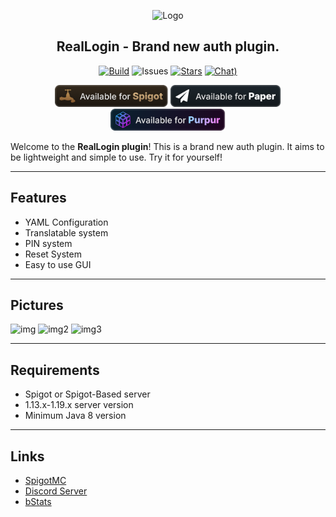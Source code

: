 <div align="center">

![Logo](https://i.imgur.com/A3h3Hyv.png)
## RealLogin - Brand new auth plugin.
[![Build](https://img.shields.io/github/workflow/status/JoseGamerPT/RealLogin/Publish%20and%20Build)](https://github.com/JoseGamerPT/RealLogin/actions)
![Issues](https://img.shields.io/github/issues-raw/JoseGamerPT/RealLogin)
[![Stars](https://img.shields.io/github/stars/JoseGamerPT/RealLogin)](https://github.com/JoseGamerPT/RealLogin/stargazers)
[![Chat)](https://img.shields.io/discord/817810368649887744?logo=discord&logoColor=white)](https://discord.gg/t7gfnYZKy8) 

<a href="/#"><img src="https://raw.githubusercontent.com/intergrav/devins-badges/v2/assets/compact/supported/spigot_46h.png" height="35"></a>
<a href="/#"><img src="https://raw.githubusercontent.com/intergrav/devins-badges/v2/assets/compact/supported/paper_46h.png" height="35"></a>
<a href="/#"><img src="https://raw.githubusercontent.com/intergrav/devins-badges/v2/assets/compact/supported/purpur_46h.png" height="35"></a>

</div>

Welcome to the **RealLogin plugin**! This is a brand new auth plugin. It aims to be lightweight and simple to use. Try it for yourself!

----

## Features
* YAML Configuration
* Translatable system
* PIN system
* Reset System
* Easy to use GUI

----

## Pictures
![img](https://i.imgur.com/IKjoRJ6.png)
![img2](https://i.imgur.com/rwrGI6Q.png)
![img3](https://i.imgur.com/onCg6CU.png)

----

## Requirements
* Spigot or Spigot-Based server
* 1.13.x-1.19.x server version
* Minimum Java 8 version

----

## Links
* [SpigotMC](https://www.spigotmc.org/resources/reallogin.83139/)
* [Discord Server](https://discord.gg/t7gfnYZKy8)
* [bStats](https://bstats.org/plugin/bukkit/RealLogin/12577)

